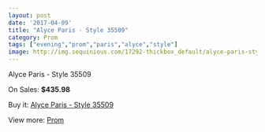 ```yaml
---
layout: post
date: '2017-04-09'
title: "Alyce Paris - Style 35509"
category: Prom
tags: ["evening","prom","paris","alyce","style"]
image: http://img.sequinious.com/17292-thickbox_default/alyce-paris-style-35509.jpg
---
```

Alyce Paris - Style 35509

On Sales: **$435.98**
<a href="https://www.sequinious.com/prom/8170-alyce-paris-style-35509.html"><amp-img layout="responsive" width="600" height="600" src="//img.sequinious.com/17292-thickbox_default/alyce-paris-style-35509.jpg" alt="Alyce Paris - Style 35509 0" /></a>

Buy it: [Alyce Paris - Style 35509](https://www.sequinious.com/prom/8170-alyce-paris-style-35509.html "Alyce Paris - Style 35509")

View more: [Prom](https://www.sequinious.com/7-prom "Prom")
